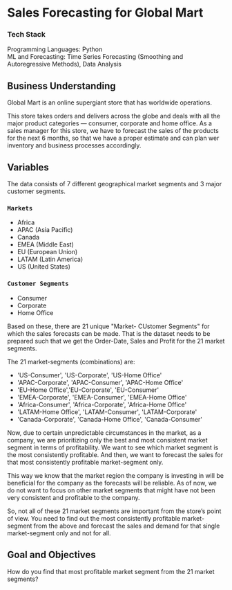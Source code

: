 # Sales Forecasting for Global Mart

### Tech Stack
Programming Languages: Python <br>
ML and Forecasting: Time Series Forecasting (Smoothing and Autoregressive Methods), Data Analysis

## Business Understanding
Global Mart is an online supergiant store that has worldwide operations. 

This store takes orders and delivers across the globe and deals with all the major product categories — consumer, corporate and home office.
As a sales manager for this store, we have to forecast the sales of the products for the next 6 months, so that we have a proper estimate and can plan wer inventory and business processes accordingly.


## Variables
The data consists of 7 different geographical market segments and 3 major customer segments.

### `Markets`
- Africa
- APAC (Asia Pacific)
- Canada
- EMEA (Middle East)
- EU (European Union)
- LATAM (Latin America)
- US (United States)

### `Customer Segments`
- Consumer
- Corporate
- Home Office

Based on these, there are 21 unique "Market- CUstomer Segments" for which the sales forecasts can be made. That is the dataset needs to be prepared such that we get the Order-Date, Sales and Profit for the 21 market segments.

The 21 market-segments (combinations) are:

- 'US-Consumer', 'US-Corporate', 'US-Home Office'
- 'APAC-Corporate', 'APAC-Consumer', 'APAC-Home Office'
- 'EU-Home Office','EU-Corporate', 'EU-Consumer'
- 'EMEA-Corporate', 'EMEA-Consumer', 'EMEA-Home Office'
- 'Africa-Consumer', 'Africa-Corporate', 'Africa-Home Office'
- 'LATAM-Home Office', 'LATAM-Consumer', 'LATAM-Corporate'
- 'Canada-Corporate', 'Canada-Home Office', 'Canada-Consumer'

Now, due to certain unpredictable circumstances in the market, as a company, we are prioritizing only the best and most consistent market segment in terms of profitability. We want to see which market segment is the most consistently profitable. And then, we want to forecast the sales for that most consistently profitable market-segment only. 

This way we know that the market region the company is investing in will be beneficial for the company as the forecasts will be reliable. As of now, we do not want to focus on other market segments that might have not been very consistent and profitable to the company.

So, not all of these 21 market segments are important from the store’s point of view. You need to find out the most consistently profitable market-segment from the above and forecast the sales and demand for that single market-segment only and not for all.



## Goal and Objectives
How do you find that most profitable market segment from the 21 market segments?


